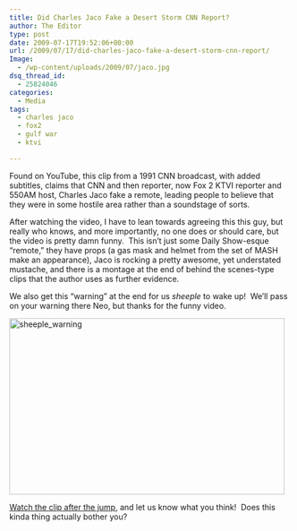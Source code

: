 ```yaml
---
title: Did Charles Jaco Fake a Desert Storm CNN Report?
author: The Editor
type: post
date: 2009-07-17T19:52:06+00:00
url: /2009/07/17/did-charles-jaco-fake-a-desert-storm-cnn-report/
Image:
  - /wp-content/uploads/2009/07/jaco.jpg
dsq_thread_id:
  - 25824046
categories:
  - Media
tags:
  - charles jaco
  - fox2
  - gulf war
  - ktvi

---
```

Found on YouTube, this clip from a 1991 CNN broadcast, with added subtitles, claims that CNN and then reporter, now Fox 2 KTVI reporter and 550AM host, Charles Jaco fake a remote, leading people to believe that they were in some hostile area rather than a soundstage of sorts.

After watching the video, I have to lean towards agreeing this this guy, but really who knows, and more importantly, no one does or should care, but the video is pretty damn funny.  This isn&#8217;t just some Daily Show-esque &#8220;remote,&#8221; they have props (a gas mask and helmet from the set of MASH make an appearance), Jaco is rocking a pretty awesome, yet understated mustache, and there is a montage at the end of behind the scenes-type clips that the author uses as further evidence.

We also get this &#8220;warning&#8221; at the end for us _sheeple_ to wake up!  We&#8217;ll pass on your warning there Neo, but thanks for the funny video.

[<img class="aligncenter size-full wp-image-969" title="sheeple_warning" src="http://punchingkitty.com/wp-content/uploads/2009/07/sheeple_warning.jpg" alt="sheeple_warning" width="492" height="315" srcset="http://media.punchingkitty.com/wordpress/2009/07/sheeple_warning.jpg 492w, http://media.punchingkitty.com/wordpress/2009/07/sheeple_warning-300x192.jpg 300w" sizes="(max-width: 492px) 100vw, 492px" />][1]

[Watch the clip after the jump][2], and let us know what you think!  Does this kinda thing actually bother you?

<!--more-->

 [1]: http://punchingkitty.com/wp-content/uploads/2009/07/sheeple_warning.jpg
 [2]: /2009/07/17/did-charles-jaco-fake-a-desert-storm-cnn-report/